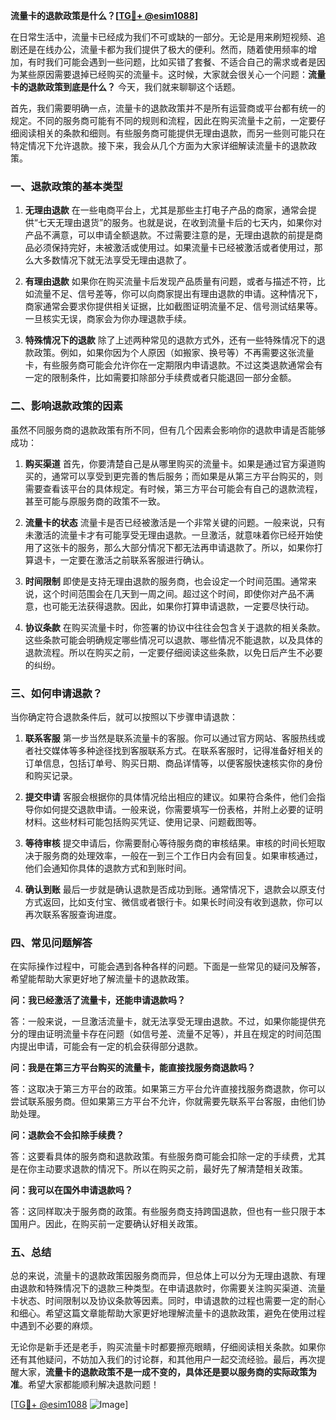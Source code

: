 **流量卡的退款政策是什么？[[TG💪+ @esim1088](https://t.me/s/esim1088)]**

在日常生活中，流量卡已经成为我们不可或缺的一部分。无论是用来刷短视频、追剧还是在线办公，流量卡都为我们提供了极大的便利。然而，随着使用频率的增加，有时我们可能会遇到一些问题，比如买错了套餐、不适合自己的需求或者是因为某些原因需要退掉已经购买的流量卡。这时候，大家就会很关心一个问题：**流量卡的退款政策到底是什么？** 今天，我们就来聊聊这个话题。

首先，我们需要明确一点，流量卡的退款政策并不是所有运营商或平台都有统一的规定。不同的服务商可能有不同的规则和流程，因此在购买流量卡之前，一定要仔细阅读相关的条款和细则。有些服务商可能提供无理由退款，而另一些则可能只在特定情况下允许退款。接下来，我会从几个方面为大家详细解读流量卡的退款政策。

### 一、退款政策的基本类型

1. **无理由退款**
   在一些电商平台上，尤其是那些主打电子产品的商家，通常会提供“七天无理由退货”的服务。也就是说，在收到流量卡后的七天内，如果你对产品不满意，可以申请全额退款。不过需要注意的是，无理由退款的前提是商品必须保持完好，未被激活或使用过。如果流量卡已经被激活或者使用过，那么大多数情况下就无法享受无理由退款了。

2. **有理由退款**
   如果你在购买流量卡后发现产品质量有问题，或者与描述不符，比如流量不足、信号差等，你可以向商家提出有理由退款的申请。这种情况下，商家通常会要求你提供相关证据，比如截图证明流量不足、信号测试结果等。一旦核实无误，商家会为你办理退款手续。

3. **特殊情况下的退款**
   除了上述两种常见的退款方式外，还有一些特殊情况下的退款政策。例如，如果你因为个人原因（如搬家、换号等）不再需要这张流量卡，有些服务商可能会允许你在一定期限内申请退款。不过这类退款通常会有一定的限制条件，比如需要扣除部分手续费或者只能退回一部分金额。

### 二、影响退款政策的因素

虽然不同服务商的退款政策有所不同，但有几个因素会影响你的退款申请是否能够成功：

1. **购买渠道**
   首先，你要清楚自己是从哪里购买的流量卡。如果是通过官方渠道购买的，通常可以享受到更完善的售后服务；而如果是从第三方平台购买的，则需要查看该平台的具体规定。有时候，第三方平台可能会有自己的退款流程，甚至可能与原服务商的政策不一致。

2. **流量卡的状态**
   流量卡是否已经被激活是一个非常关键的问题。一般来说，只有未激活的流量卡才有可能享受无理由退款。一旦激活，就意味着你已经开始使用了这张卡的服务，那么大部分情况下都无法再申请退款了。所以，如果你打算退卡，一定要在激活之前联系客服进行确认。

3. **时间限制**
   即使是支持无理由退款的服务商，也会设定一个时间范围。通常来说，这个时间范围会在几天到一周之间。超过这个时间，即使你对产品不满意，也可能无法获得退款。因此，如果你打算申请退款，一定要尽快行动。

4. **协议条款**
   在购买流量卡时，你签署的协议中往往会包含关于退款的相关条款。这些条款可能会明确规定哪些情况可以退款、哪些情况不能退款，以及具体的退款流程。所以在购买之前，一定要仔细阅读这些条款，以免日后产生不必要的纠纷。

### 三、如何申请退款？

当你确定符合退款条件后，就可以按照以下步骤申请退款：

1. **联系客服**
   第一步当然是联系流量卡的客服。你可以通过官方网站、客服热线或者社交媒体等多种途径找到客服联系方式。在联系客服时，记得准备好相关的订单信息，包括订单号、购买日期、商品详情等，以便客服快速核实你的身份和购买记录。

2. **提交申请**
   客服会根据你的具体情况给出相应的建议。如果符合条件，他们会指导你如何提交退款申请。一般来说，你需要填写一份表格，并附上必要的证明材料。这些材料可能包括购买凭证、使用记录、问题截图等。

3. **等待审核**
   提交申请后，你需要耐心等待服务商的审核结果。审核的时间长短取决于服务商的处理效率，一般在一到三个工作日内会有回复。如果审核通过，他们会通知你具体的退款方式和到账时间。

4. **确认到账**
   最后一步就是确认退款是否成功到账。通常情况下，退款会以原支付方式返回，比如支付宝、微信或者银行卡。如果长时间没有收到退款，你可以再次联系客服查询进度。

### 四、常见问题解答

在实际操作过程中，可能会遇到各种各样的问题。下面是一些常见的疑问及解答，希望能帮助大家更好地了解流量卡的退款政策。

**问：我已经激活了流量卡，还能申请退款吗？**

答：一般来说，一旦激活流量卡，就无法享受无理由退款。不过，如果你能提供充分的理由证明流量卡存在问题（如信号差、流量不足等），并且在规定的时间范围内提出申请，可能会有一定的机会获得部分退款。

**问：我是在第三方平台购买的流量卡，能直接找服务商退款吗？**

答：这取决于第三方平台的政策。如果第三方平台允许直接找服务商退款，你可以尝试联系服务商。但如果第三方平台不允许，你就需要先联系平台客服，由他们协助处理。

**问：退款会不会扣除手续费？**

答：这要看具体的服务商和退款政策。有些服务商可能会扣除一定的手续费，尤其是在你主动要求退款的情况下。所以在购买之前，最好先了解清楚相关政策。

**问：我可以在国外申请退款吗？**

答：这同样取决于服务商的政策。有些服务商支持跨国退款，但也有一些只限于本国用户。因此，在购买前一定要确认好相关政策。

### 五、总结

总的来说，流量卡的退款政策因服务商而异，但总体上可以分为无理由退款、有理由退款和特殊情况下的退款三种类型。在申请退款时，你需要关注购买渠道、流量卡状态、时间限制以及协议条款等因素。同时，申请退款的过程也需要一定的耐心和细心。希望这篇文章能帮助大家更好地理解流量卡的退款政策，避免在使用过程中遇到不必要的麻烦。

无论你是新手还是老手，购买流量卡时都要擦亮眼睛，仔细阅读相关条款。如果你还有其他疑问，不妨加入我们的讨论群，和其他用户一起交流经验。最后，再次提醒大家，**流量卡的退款政策不是一成不变的，具体还是要以服务商的实际政策为准**。希望大家都能顺利解决退款问题！

[[TG💪+ @esim1088](https://t.me/s/esim1088) ![Image](https://i.postimg.cc/4NQfJmqS/Snipaste-2025-05-13-00-14-12.png)]